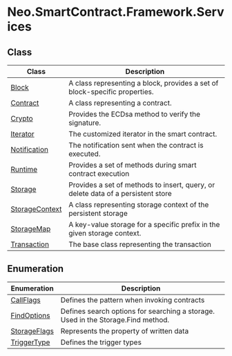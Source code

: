 # Neo.SmartContract.Framework.Services

## Class

| Class                                                        | Description                                                  |
| ------------------------------------------------------------ | ------------------------------------------------------------ |
| [Block](Neo.SmartContract.Framework.Services/Block.md)       | A class representing a block, provides a set of block-specific properties. |
| [Contract](Neo.SmartContract.Framework.Services/Contract.md) | A class representing a contract.                             |
| [Crypto](Neo.SmartContract.Framework.Services/Crypto.md)     | Provides the ECDsa method to verify the signature.           |
| [Iterator](Neo.SmartContract.Framework.Services/Iterator.md) | The customized iterator in the smart contract.               |
| [Notification](Neo.SmartContract.Framework.Services/Notification.md) | The notification sent when the contract is executed.         |
| [Runtime](Neo.SmartContract.Framework.Services/Runtime.md)   | Provides a set of methods during smart contract execution    |
| [Storage](Neo.SmartContract.Framework.Services/Storage.md)   | Provides a set of methods to insert, query, or delete data of a persistent store |
| [StorageContext](Neo.SmartContract.Framework.Services/StorageContext.md) | A class representing storage context of the persistent storage |
| [StorageMap](Neo.SmartContract.Framework.Services/StorageMap.md) | A key-value storage for a specific prefix in the given storage context. |
| [Transaction](Neo.SmartContract.Framework.Services/Transaction.md) | The base class representing the transaction                  |

## Enumeration

| Enumeration                                                  | Description                                                  |
| ------------------------------------------------------------ | ------------------------------------------------------------ |
| [CallFlags](Neo.SmartContract.Framework.Service/CallFlags.md) | Defines the pattern when invoking contracts                  |
| [FindOptions](Neo.SmartContract.Framework.Service/FindOptions.md) | Defines search options for searching a storage. Used in the  Storage.Find method. |
| [StorageFlags](Neo.SmartContract.Framework.Service/StorageFlags.md) | Represents the property of written data                      |
| [TriggerType](Neo.SmartContract.Framework.Service/TriggerType.md) | Defines the trigger types                                    |

